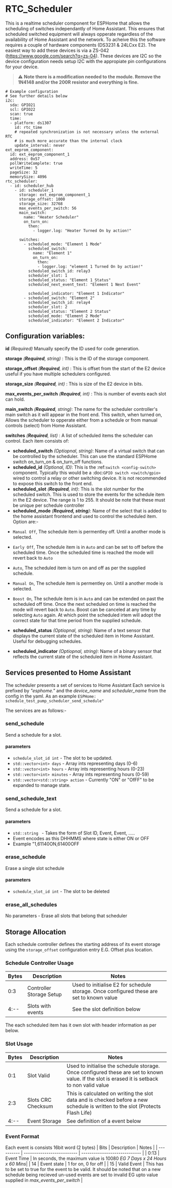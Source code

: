 # RTC_Scheduler
This is a realtime scheduler component for ESPHome that allows the scheduling of switches independantly of Home Assistant. This ensures that scheduled switched equipment will always opperate regardless of the availability of Home Assistant and the network.
To acheive this the software requires a couple of hardware components (DS3231 & 24LCxx E2). The easiest way to add these devices is via a ZS-042 (https://www.google.com/search?q=zs-04). These devices are I2C so the device configuration needs setup I2C with the appropiate pin configurations for your device.
> :warning:  **Note there is a modification needed to the module. Remove the 1N4148 and/or the 200R resistor and everything is fine.**
```
# Example configuration
# See further details below
i2c:
  sda: GPIO21
  scl: GPIO22
  scan: true    
  time:
  - platform: ds1307
    id: rtc_time
    # repeated synchronization is not necessary unless the external RTC
    # is much more accurate than the internal clock
    update_interval: never
ext_eeprom_component:
  id: ext_eeprom_component_1
  address: 0x57 
  pollWriteComplete: true
  writeTime: 5
  pageSize: 32
  memorySize: 4096
rtc_scheduler:
  - id: scheduler_hub
    - id: scheduler_1
      storage: ext_eeprom_component_1
      storage_offset: 1000
      storage_size: 32768
      max_events_per_switch: 56
      main_switch: 
        name: "Heater Scheduler"
        on_turn_on:
          then:
            - logger.log: "Heater Turned On by action!"
      
      switches:
        - scheduled_mode: "Element 1 Mode"
          scheduled_switch: 
            name: "Element 1"
            on_turn_on:
              then:
              - logger.log: "element 1 Turned On by action!"
          scheduled_switch_id: relay3
          scheduler_slot: 1
          scheduled_status: "Element 1 Status"
          scheduled_next_event_text: "Element 1 Next Event"
          
          scheduled_indicator: "Element 1 Indicator"
        - scheduled_switch: "Element 2"
          scheduled_switch_id: relay4 
          scheduler_slot: 2  
          scheduled_status: "Element 2 Status"
          scheduled_mode: "Element 2 Mode"
          scheduled_indicator: "Element 2 Indicator"
```
## Configuration variables:
**id** *(Required)* Manually specify the ID used for code generation.

**storage** *(**Required**, string)* : This is the ID of the storage component.

**storage_offset** *(**Required**, int)* : This is offset from the start of the E2 device useful if you have multiple schedulers configured.

**storage_size** *(**Required**, int)* : This is size of the E2 device in bits.

**max_events_per_switch** *(**Required**, int)* : This is number of events each slot can hold.

**main_switch** *(**Required**, string)*:  The name for the scheduler controller's main switch as it will appear in the front end. This switch, when turned on, Allows the scheduler to opperate either from a schedule or from manual controls (select) from Home Assistant.

**switches** *(**Required**, list)* : A list of scheduled items the scheduler can control. Each item consists of:

- **scheduled_switch** *(Optiopnal, string)*: Name of a virtual switch that can be controlled by the scheduler. This can use the standard ESPHome switch on_turn_on & on_turn_off functions.
- **scheduled_id** *(Optional, ID)*: This is the :ref:`switch <config-switch>` component. Typically this would be a :doc:`GPIO switch <switch/gpio>` wired to control a relay or other switching device. It is not recommended to expose this switch to the front end.
- **scheduled_slot** *(**Required**, int)*: This is the slot number for the scheduled switch. This is used to store the events for the schedule item in the E2 device. The range is 1 to 255. It should be note that these must be unique per schedule controller
- **scheduled_mode** *(**Required, string**)*: Name of the select that is added to the home assistant frontend and used to control the scheduled item. Option are:-

* ```Manual Off```, The schedule item is permentley off. Until a another mode is selected.

* ```Early Off```,  The schedule item is in ```Auto``` and can be set to off before the scheduled time. Once the scheduled time is reached the mode will revert back to ```Auto```

* ```Auto```,  The scheduled item is turn on and off as per the supplied schedule.

* ```Manual On```,  The schedule item is permentley on. Until a another mode is selected.

* ```Boost On```,  The schedule item is in ```Auto``` and can be extended on past the scheduled off time. Once the next scheduled on time is reached the mode will revert back to ```Auto```. Boost can be canceled at any time by selecting ```Auto``` again. At which point the scheduled irtem will adopt the correct state for that time period from the supplied schedule.

- **scheduled_status** *(Optiopnal, string)*: Name of a text sensor that displays the current state of the scheduled item in Home Assistant. Useful for debugging schedules.

- **scheduled_indicator** *(Optiopnal, string)*: Name of a binary sensor that reflects the current state of the scheduled item in Home Assistant.

## Services presented to Home Assistant
The scheduler presents a set of services to Home Assistant
Each service is prefixed by *"esphome."* and the *device_name* and *scheduler_name* from the config in the yaml. As an example ```ESPHome: schedule_test_pump_scheduler_send_schedule"```

The services are as follows:-
### send_schedule
Send a schedule for a slot.
#### parameters
- ```schedule_slot_id int``` - The slot to be updated.
- ```std::vector<int> days``` - Array ints representing days (0-6)
- ```std::vector<int> hours``` - Array ints representing hours (0-23)
- ```std::vector<int> minutes``` - Array ints representing hours (0-59)
- ```std::vector<std::string> action``` - Currently "ON" or "OfFF" to be expanded to manage state. 
### send_schedule_text
Send a schedule for a slot.
#### parameters

- ```std::string ``` - Takes the form of Slot ID, Event, Event, ..... 
- Event encodes as this DHHMMS where state is either ON or OFF
- Example "1,61140ON,61400OFF
### erase_schedule
Erase a single slot schedule
#### parameters
- ```schedule_slot_id int``` - The slot to be deleted
### erase_all_schedules 
No parameters - Erase all slots that belong that scheduler

## Storage Allocation
Each schedule controller defines the starting address of its event storage using the ```storage_offset``` configuration entry E.G. Offset plus location. 

### Schedule Controller Usage
| Bytes   | Description                | Notes                         |
| ---------- | -------------------------- | ----------------------------- |
| 0:3       | Controller Storage Setup | Used to initialise E2 for schedule storage. Once configured these are set to known value |
| 4:--      | Slots with events | See the slot definition below |

The each scheduled item has it own slot with header information as per below. 
### Slot Usage
| Bytes   | Description                | Notes                         |
| ---------- | -------------------------- | ----------------------------- |
| 0:1       | Slot Valid | Used to initialise the schedule storage. Once configured these are set to known value. If the slot is erased it is setback to non valid value |
| 2:3      | Slots CRC Checksum | This is calculated on writing the slot data and is checked  before a new schedule is written to the slot (Protects Flash Life) |
| 4:--      | Event Storage | See definition of a event below |

### Event Format
Each event is consists 16bit word (2 bytes)
| Bits   | Description                | Notes                         |
| ---------- | -------------------------- | ----------------------------- |
| 0:13       | Event Time | In seconds, the maximum value is  10080 *EG 7 Days x 24 Hours x 60 Mins*|
| 14     |  Event state | 1 for on, 0 for off   |
| 15     | Valid Event | This has to be set to true for the event to be valid. It should be noted that on a new schedule being recieved un-used events are set to invalid EG upto value supplied in *max_events_per_switch*  |
